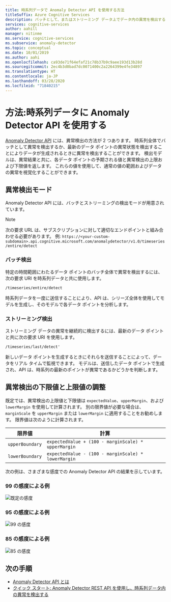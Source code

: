 ```yaml
---
title: 時系列データで Anomaly Detector API を使用する方法
titleSuffix: Azure Cognitive Services
description: バッチとして、またはストリーミング データ上でデータ内の異常を検出する方法について説明します。
services: cognitive-services
author: aahill
manager: nitinme
ms.service: cognitive-services
ms.subservice: anomaly-detector
ms.topic: conceptual
ms.date: 10/01/2019
ms.author: aahi
ms.openlocfilehash: ca93de71f64efaf21c78b37b9c9aee193d13b28d
ms.sourcegitcommit: 2ec4b3d0bad7dc0071400c2a2264399e4fe34897
ms.translationtype: HT
ms.contentlocale: ja-JP
ms.lasthandoff: 03/28/2020
ms.locfileid: "71840215"
---
```

# <a name="how-to-use-the-anomaly-detector-api-on-your-time-series-data"></a>方法:時系列データに Anomaly Detector API を使用する  

[Anomaly Detector API](https://westus2.dev.cognitive.microsoft.com/docs/services/AnomalyDetector/operations/post-timeseries-entire-detect) には、異常検出の方法が 2 つあります。 時系列全体でバッチとして異常を検出するか、最新のデータ ポイントの異常状態を検出することによりデータが生成されるときに異常を検出することができます。 検出モデルは、異常結果と共に、各データ ポイントの予期される値と異常検出の上限および下限値を返します。 これらの値を使用して、通常の値の範囲およびデータの異常を視覚化することができます。

## <a name="anomaly-detection-modes"></a>異常検出モード 

Anomaly Detector API には、バッチとストリーミングの検出モードが用意されています。

> [!NOTE]
> 次の要求 URL は、サブスクリプションに対して適切なエンドポイントと組み合わせる必要があります。 例: `https://<your-custom-subdomain>.api.cognitive.microsoft.com/anomalydetector/v1.0/timeseries/entire/detect`


### <a name="batch-detection"></a>バッチ検出

特定の時間範囲にわたるデータ ポイントのバッチ全体で異常を検出するには、次の要求 URI を時系列データと共に使用します。 

`/timeseries/entire/detect` 

時系列データを一度に送信することにより、API は、シリーズ全体を使用してモデルを生成し、そのモデルで各データ ポイントを分析します。  

### <a name="streaming-detection"></a>ストリーミング検出

ストリーミング データの異常を継続的に検出するには、最新のデータ ポイントと共に次の要求 URI を使用します。 

`/timeseries/last/detect'` 

新しいデータ ポイントを生成するときにそれらを送信することによって、データをリアル タイムで監視できます。 モデルは、送信したデータ ポイントで生成され、API は、時系列の最新のポイントが異常であるかどうかを判断します。

## <a name="adjusting-lower-and-upper-anomaly-detection-boundaries"></a>異常検出の下限値と上限値の調整

既定では、異常検出の上限値と下限値は `expectedValue`、`upperMargin`、および `lowerMargin` を使用して計算されます。 別の限界値が必要な場合は、`marginScale` を `upperMargin` または `lowerMargin` に適用することをお勧めします。 限界値は次のように計算されます。

|限界値  |計算  |
|---------|---------|
|`upperBoundary` | `expectedValue + (100 - marginScale) * upperMargin`        |
|`lowerBoundary` | `expectedValue - (100 - marginScale) * lowerMargin`        |

次の例は、さまざまな感度での Anomaly Detector API の結果を示しています。

### <a name="example-with-sensitivity-at-99"></a>99 の感度による例

![既定の感度](../media/sensitivity_99.png)

### <a name="example-with-sensitivity-at-95"></a>95 の感度による例

![99 の感度](../media/sensitivity_95.png)

### <a name="example-with-sensitivity-at-85"></a>85 の感度による例

![85 の感度](../media/sensitivity_85.png)

## <a name="next-steps"></a>次の手順

* [Anomaly Detector API とは](../overview.md)
* [クイック スタート: Anomaly Detector REST API を使用し、時系列データ内の異常を検出する](../quickstarts/detect-data-anomalies-csharp.md)
